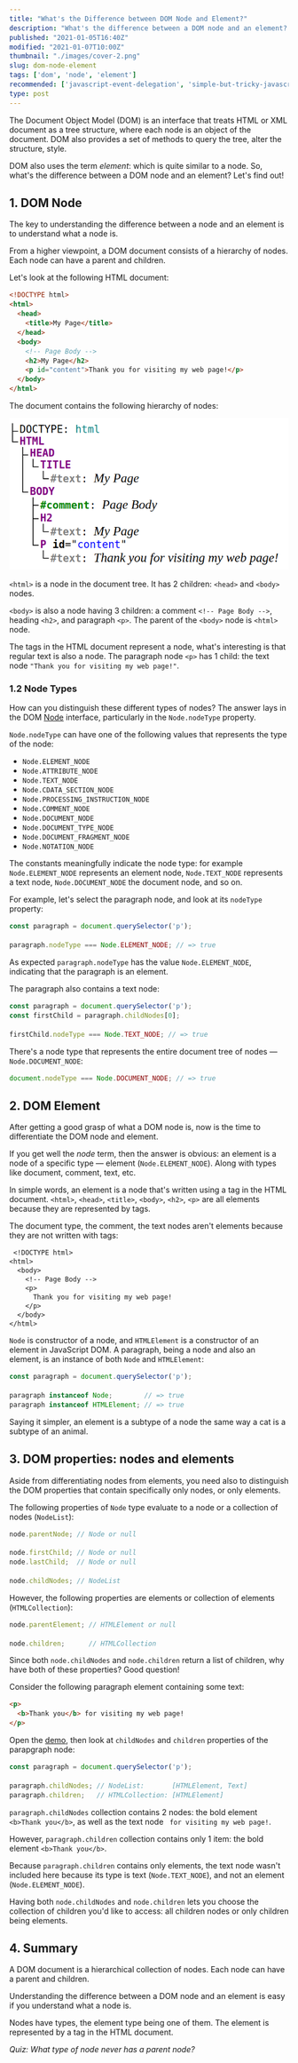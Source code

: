 ```yaml
---
title: "What's the Difference between DOM Node and Element?"
description: "What's the difference between a DOM node and an element? Let's find out!"
published: "2021-01-05T16:40Z"
modified: "2021-01-07T10:00Z"
thumbnail: "./images/cover-2.png"
slug: dom-node-element
tags: ['dom', 'node', 'element']
recommended: ['javascript-event-delegation', 'simple-but-tricky-javascript-interview-questions']
type: post
---
```


The Document Object Model (DOM) is an interface that treats HTML or XML document as a tree structure, where each node is an object of the document. DOM also provides a set of methods to query the tree, alter the structure, style.  

DOM also uses the term *element*: which is quite similar to a node. So, what's the difference between a DOM node and an element? Let's find out!  

## 1. DOM Node

The key to understanding the difference between a node and an element is to understand what a node is.  

From a higher viewpoint, a DOM document consists of a hierarchy of nodes. Each node can have a parent and children.  

Let's look at the following HTML document:

```html
<!DOCTYPE html>
<html>
  <head>
    <title>My Page</title>
  </head>
  <body>
    <!-- Page Body -->
    <h2>My Page</h2>
    <p id="content">Thank you for visiting my web page!</p>
  </body>
</html>
```

The document contains the following hierarchy of nodes:

![Hierarchy of DOM Nodes](./images/dom-nodes.png)

`<html>` is a node in the document tree. It has 2 children: `<head>` and `<body>` nodes.  

`<body>` is also a node having 3 children: a comment `<!-- Page Body -->`, heading `<h2>`, and paragraph `<p>`. The parent of the `<body>` node is `<html>` node.  

The tags in the HTML document represent a node, what's interesting is that regular text is also a node. The paragraph node `<p>` has 1 child: the text node `"Thank you for visiting my web page!"`.  

### 1.2 Node Types

How can you distinguish these different types of nodes? The answer lays in the DOM [Node](https://developer.mozilla.org/en-US/docs/Web/API/Node) interface, particularly in the `Node.nodeType` property.  

`Node.nodeType` can have one of the following values that represents the type of the node:

* `Node.ELEMENT_NODE`
* `Node.ATTRIBUTE_NODE`
* `Node.TEXT_NODE`
* `Node.CDATA_SECTION_NODE`
* `Node.PROCESSING_INSTRUCTION_NODE`
* `Node.COMMENT_NODE`
* `Node.DOCUMENT_NODE`
* `Node.DOCUMENT_TYPE_NODE`
* `Node.DOCUMENT_FRAGMENT_NODE`
* `Node.NOTATION_NODE`

The constants meaningfully indicate the node type: for example `Node.ELEMENT_NODE` represents an element node, ``Node.TEXT_NODE`` represents a text node, `Node.DOCUMENT_NODE` the document node, and so on.  

For example, let's select the paragraph node, and look at its `nodeType` property:

```javascript
const paragraph = document.querySelector('p');

paragraph.nodeType === Node.ELEMENT_NODE; // => true
```

As expected `paragraph.nodeType` has the value `Node.ELEMENT_NODE`, indicating that the paragraph is an element.  

The paragraph also contains a text node:

```javascript
const paragraph = document.querySelector('p');
const firstChild = paragraph.childNodes[0];

firstChild.nodeType === Node.TEXT_NODE; // => true
```

There's a node type that represents the entire document tree of nodes &mdash; `Node.DOCUMENT_NODE`:

```javascript
document.nodeType === Node.DOCUMENT_NODE; // => true
```

## 2. DOM Element

After getting a good grasp of what a DOM node is, now is the time to differentiate the DOM node and element. 

If you get well the *node* term, then the answer is obvious: an element is a node of a specific type &mdash; element (`Node.ELEMENT_NODE`). Along with types like document, comment, text, etc.    

In simple words, an element is a node that's written using a tag in the HTML document. `<html>`, `<head>`, `<title>`, `<body>`, `<h2>`, `<p>` are all elements because they are represented by tags.  

The document type, the comment, the text nodes aren't elements because they are not written with tags:

```html{1,4,6}
 <!DOCTYPE html>
<html>
  <body>
    <!-- Page Body -->
    <p>
      Thank you for visiting my web page!
    </p>
  </body>
</html>
```

`Node` is constructor of a node, and `HTMLElement` is a constructor of an element in JavaScript DOM. A paragraph, being a node and also an element, is an instance of both `Node` and `HTMLElement`:

```javascript
const paragraph = document.querySelector('p');

paragraph instanceof Node;        // => true
paragraph instanceof HTMLElement; // => true
```

Saying it simpler, an element is a subtype of a node the same way a cat is a subtype of an animal.  

## 3. DOM properties: nodes and elements

Aside from differentiating nodes from elements, you need also to distinguish the DOM properties that contain specifically only nodes, or only elements.  

The following properties of `Node` type evaluate to a node or a collection of nodes (`NodeList`):

```javascript
node.parentNode; // Node or null

node.firstChild; // Node or null
node.lastChild;  // Node or null

node.childNodes; // NodeList
```

However, the following properties are elements or collection of elements (`HTMLCollection`):

```javascript
node.parentElement; // HTMLElement or null

node.children;      // HTMLCollection
```

Since both `node.childNodes` and `node.children` return a list of children, why have both of these properties? Good question!

Consider the following paragraph element containing some text:

```html
<p>
  <b>Thank you</b> for visiting my web page!
</p>
```

Open the [demo](https://jsitor.com/3mPwoSVbYh), then look at `childNodes` and `children` properties of the parapgraph node:

```javascript
const paragraph = document.querySelector('p');

paragraph.childNodes; // NodeList:       [HTMLElement, Text]
paragraph.children;   // HTMLCollection: [HTMLElement]
```

`paragraph.childNodes` collection contains 2 nodes: the bold element `<b>Thank you</b>`, as well as the text node ` for visiting my web page!`.  

However, `paragraph.children` collection contains only 1 item: the bold element `<b>Thank you</b>`. 

Because `paragraph.children` contains only elements, the text node wasn't included here because its type is text (`Node.TEXT_NODE`), and not an element (`Node.ELEMENT_NODE`).  

Having both `node.childNodes` and `node.children` lets you choose the collection of children you'd like to access: all children nodes or only children being elements.  

## 4. Summary

A DOM document is a hierarchical collection of nodes. Each node can have a parent and children.  

Understanding the difference between a DOM node and an element is easy if you understand what a node is.  

Nodes have types, the element type being one of them. The element is represented by a tag in the HTML document.  

*Quiz: What type of node never has a parent node?*